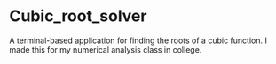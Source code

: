 # Cubic_root_solver
A terminal-based application for finding the roots of a cubic function.
I made this for my numerical analysis class in college.
